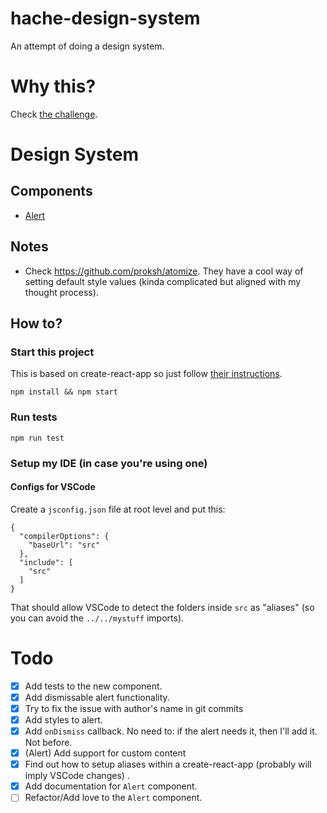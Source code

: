 # hache-design-system
An attempt of doing a design system.

# Why this?
Check [the challenge](src/THE_CHALLENGE.md).

# Design System

## Components 
- [Alert](src/components/Alert/index.md)


## Notes
* Check https://github.com/proksh/atomize. They have a cool way of setting default style values (kinda complicated but aligned with my thought process).

## How to?

### Start this project
This is based on create-react-app so just follow [their instructions](https://github.com/facebook/create-react-app#npm-start-or-yarn-start).

`npm install && npm start`

### Run tests

`npm run test`

### Setup my IDE (in case you're using one)
#### Configs for VSCode
Create a `jsconfig.json` file at root level and put this:

```
{
  "compilerOptions": {
    "baseUrl": "src"
  },
  "include": [
    "src"
  ]
}
```
That should allow VSCode to detect the folders inside `src` as "aliases" (so you can avoid the `../../mystuff` imports).

# Todo
- [x] Add tests to the new component.
- [x] Add dismissable alert functionality.
- [x] Try to fix the issue with author's name in git commits
- [x] Add styles to alert.
- [x] Add `onDismiss` callback. No need to: if the alert needs it, then I'll add it. Not before.
- [x] (Alert) Add support for custom content
- [x] Find out how to setup aliases within a create-react-app (probably will imply VSCode changes) .
- [x] Add documentation for `Alert` component.
- [ ] Refactor/Add love to the `Alert` component.
